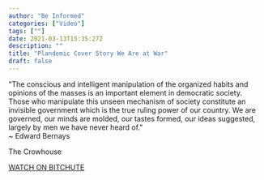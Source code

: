```yaml
---
author: "Be Informed"
categories: ["Video"]
tags: [""]
date: 2021-03-13T15:35:27Z
description: ""
title: "Plandemic Cover Story We Are at War"
draft: false
---
```


"The conscious and intelligent manipulation of the organized habits and  opinions of the masses is an important element in democratic society.  Those who manipulate this unseen mechanism of society constitute an  invisible government which is the true ruling power of our country. We  are governed, our minds are molded, our tastes formed, our ideas  suggested, largely by men we have never heard of."   
~ Edward Bernays  

The Crowhouse

[WATCH ON BITCHUTE](https://www.bitchute.com/video/bROpBtdrRShi/)
